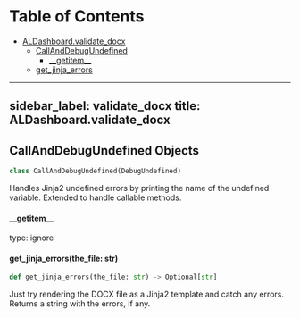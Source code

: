 # Table of Contents

* [ALDashboard.validate\_docx](#ALDashboard.validate_docx)
  * [CallAndDebugUndefined](#ALDashboard.validate_docx.CallAndDebugUndefined)
    * [\_\_getitem\_\_](#ALDashboard.validate_docx.CallAndDebugUndefined.__getitem__)
  * [get\_jinja\_errors](#ALDashboard.validate_docx.get_jinja_errors)

---
sidebar_label: validate_docx
title: ALDashboard.validate_docx
---

<a id="ALDashboard.validate_docx.CallAndDebugUndefined"></a>

## CallAndDebugUndefined Objects

```python
class CallAndDebugUndefined(DebugUndefined)
```

Handles Jinja2 undefined errors by printing the name of the undefined variable.
Extended to handle callable methods.

<a id="ALDashboard.validate_docx.CallAndDebugUndefined.__getitem__"></a>

#### \_\_getitem\_\_

type: ignore

<a id="ALDashboard.validate_docx.get_jinja_errors"></a>

#### get\_jinja\_errors(the\_file: str)

```python
def get_jinja_errors(the_file: str) -> Optional[str]
```

Just try rendering the DOCX file as a Jinja2 template and catch any errors.
Returns a string with the errors, if any.

